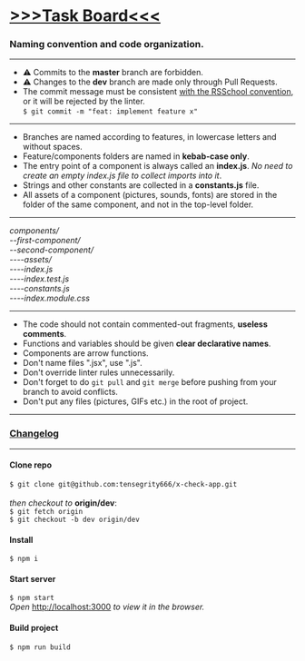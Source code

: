 # [>>>Task Board<<<](https://github.com/tensegrity666/x-check-app/projects/1)

### Naming convention and code organization.
---
* ⚠️ Commits to the __master__ branch are forbidden.
* ⚠️ Changes to the __dev__ branch are made only through Pull Requests.
* The commit message must be consistent [with the RSSchool convention](https://docs.rs.school/#/git-convention), or it will be rejected by the linter.<br>
`$ git commit -m "feat: implement feature x"`
---
* Branches are named according to features, in lowercase letters and without spaces.
* Feature/components folders are named in __kebab-case only__.<br>
* The entry point of a component is always called an __index.js__.
_No need to create an empty index.js file to collect imports into it_.
* Strings and other constants are collected in a __constants.js__ file.
* All assets of a component (pictures, sounds, fonts) are stored in the folder of the same component, and not in the top-level folder.
- - -
_components/<br>
 --first-component/<br>
 --second-component/<br>
 ----assets/<br>
 ----index.js<br>
 ----index.test.js<br>
 ----constants.js<br>
 ----index.module.css_
 - - -
* The code should not contain commented-out fragments, __useless comments__.
* Functions and variables should be given __clear declarative names__.
* Сomponents are arrow functions.
* Don't name files ".jsx", use ".js".
* Don't override linter rules unnecessarily.
* Don't forget to do `git pull` and `git merge` before pushing from your branch to avoid conflicts.
* Don't put any files (pictures, GIFs etc.) in the root of project.
---
### [Changelog](https://github.com/tensegrity666/x-check-app/blob/dev/CHANGELOG.md)
---

#### Clone repo
`$ git clone git@github.com:tensegrity666/x-check-app.git`<br>
<br>
_then checkout to_ __origin/dev__:<br>
`$ git fetch origin`<br>
`$ git checkout -b dev origin/dev`

#### Install
`$ npm i`

#### Start server
`$ npm start`<br>
_Open_ [http://localhost:3000](http://localhost:3000) _to view it in the browser._

#### Build project
`$ npm run build`

